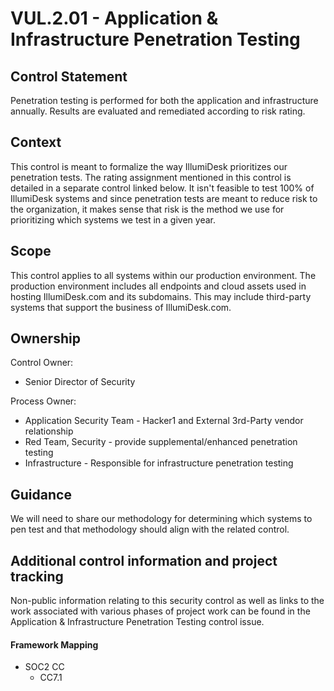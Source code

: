 # VUL.2.01 - Application & Infrastructure Penetration Testing

## Control Statement

Penetration testing is performed for both the application and infrastructure annually. Results are evaluated and remediated according to risk rating.

## Context

This control is meant to formalize the way IllumiDesk prioritizes our penetration tests. The rating assignment mentioned in this control is detailed in a separate control linked below. It isn't feasible to test 100% of IllumiDesk systems and since penetration tests are meant to reduce risk to the organization, it makes sense that risk is the method we use for prioritizing which systems we test in a given year.

## Scope

This control applies to all systems within our production environment. The production environment includes all endpoints and cloud assets used in hosting IllumiDesk.com and its subdomains. This may include third-party systems that support the business of IllumiDesk.com.

## Ownership

Control Owner:

* Senior Director of Security

Process Owner:

* Application Security Team - Hacker1 and External 3rd-Party vendor relationship
* Red Team, Security - provide supplemental/enhanced penetration testing
* Infrastructure - Responsible for infrastructure penetration testing

## Guidance

We will need to share our methodology for determining which systems to pen test and that methodology should align with the related control.

## Additional control information and project tracking

Non-public information relating to this security control as well as links to the work associated with various phases of project work can be found in the Application & Infrastructure Penetration Testing control issue.

####  Framework Mapping

* SOC2 CC
  * CC7.1

